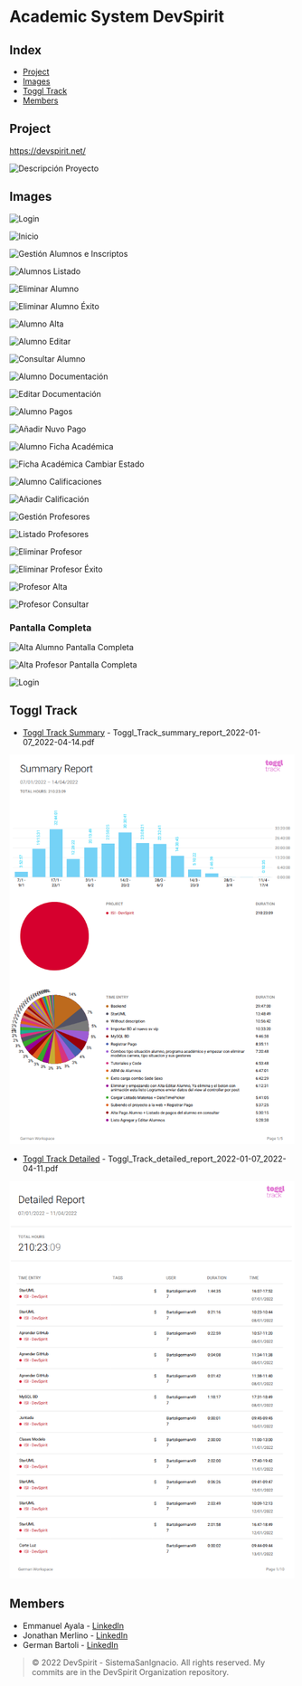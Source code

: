 # Academic System DevSpirit

## Index

- [Project](#project)
- [Images](#images)
- [Toggl Track](#toggl-track)
- [Members](#members)

## Project
<!---
![Descripción Proyecto](https://user-images.githubusercontent.com/53313625/189393789-e9ea247d-53b5-42ca-958c-cb06badc9de4.png)

[![Descripción Proyecto](https://drive.google.com/uc?export=view&id=1u-rVc21wQ6tXDHoAJeFi-h2Nhfy84iWN)](https://drive.google.com/file/d/1u-rVc21wQ6tXDHoAJeFi-h2Nhfy84iWN/view?usp=sharing)
-->

https://devspirit.net/

<!--
![Descripción Proyecto](https://github.com/bartoligerman497/Academic-System-DevSpirit/blob/main/Images/Descripci%C3%B3n%20Proyecto.png)
-->

![Descripción Proyecto](https://user-images.githubusercontent.com/53313625/206353813-f6cb466c-d4eb-4ebc-87bd-fd26e4ec567b.png)


## Images

<!---
[Toggl Track ISI DevSpirit.pdf](https://github.com/bartoligerman497/SistemaAcademico-DevSpirit/files/8912260/Toggl.Track.ISI.DevSpirit.pdf)
-->

<!---
![Inicio](https://github.com/bartoligerman497/Academic-System-DevSpirit/blob/main/Images/Login.png)

[![Login](https://drive.google.com/uc?export=view&id=1tpV6iV4zfAT_ehMyxp0oEIgkV-XouSEw)](https://drive.google.com/file/d/1tpV6iV4zfAT_ehMyxp0oEIgkV-XouSEw/view?usp=sharing)
-->


<!---
![Login](https://github.com/bartoligerman497/Academic-System-DevSpirit/blob/main/Images/Login.png)

![Inicio](https://github.com/bartoligerman497/Academic-System-DevSpirit/blob/main/Images/Inicio.png)

![Gestión-Alumnos](https://github.com/bartoligerman497/Academic-System-DevSpirit/blob/main/Images/Alumno/Gesti%C3%B3n%20Alumnos%20e%20Inscriptos.png)

![Alumnos-Listado](https://github.com/bartoligerman497/Academic-System-DevSpirit/blob/main/Images/Alumno/Alumnos%20Listado.png)

![Eliminar-Alumno](https://github.com/bartoligerman497/Academic-System-DevSpirit/blob/main/Images/Alumno/Eliminar%20Alumno.png)

![Eliminar-Alumno-Éxito](https://github.com/bartoligerman497/Academic-System-DevSpirit/blob/main/Images/Alumno/Eliminar%20Alumno%20%C3%89xito.png)

![Alumno-Alta](https://github.com/bartoligerman497/Academic-System-DevSpirit/blob/main/Images/Alumno/Alumno%20Alta.png)

![Alumno-Editar](https://github.com/bartoligerman497/Academic-System-DevSpirit/blob/main/Images/Alumno/Alumno%20Editar.png)

![Alumno-Consultar](https://github.com/bartoligerman497/Academic-System-DevSpirit/blob/main/Images/Alumno/Consultar%20Alumno.png)

![Alumno-Documentación](https://github.com/bartoligerman497/Academic-System-DevSpirit/blob/main/Images/Alumno/Alumno%20Documentaci%C3%B3n.png)

![Alumno-Editar-Documentación](https://github.com/bartoligerman497/Academic-System-DevSpirit/blob/main/Images/Alumno/Editar%20Documentaci%C3%B3n.png)

![Alumno-Pagos](https://github.com/bartoligerman497/Academic-System-DevSpirit/blob/main/Images/Alumno/Alumno%20Pagos.png)

![Alumno-Pagos](https://github.com/bartoligerman497/Academic-System-DevSpirit/blob/main/Images/Alumno/A%C3%B1adir%20Nuvo%20Pago.png)

![Alumno-Ficha-Académica](https://github.com/bartoligerman497/Academic-System-DevSpirit/blob/main/Images/Alumno/Alumno%20Ficha%20Acad%C3%A9mica.png)

![Alumno-Ficha-Académica-Cambiar-Estado](https://github.com/bartoligerman497/Academic-System-DevSpirit/blob/main/Images/Alumno/Ficha%20Acad%C3%A9mica%20Cambiar%20Estado.png)

![Alumno-Calificaciones](https://github.com/bartoligerman497/Academic-System-DevSpirit/blob/main/Images/Alumno/Alumno%20Calificaciones.png)

![Alumno-Añadir-Calificacion](https://github.com/bartoligerman497/Academic-System-DevSpirit/blob/main/Images/Alumno/A%C3%B1adir%20Calificaci%C3%B3n.png)

![Gestión-Profesores](https://github.com/bartoligerman497/Academic-System-DevSpirit/blob/main/Images/Profesor/Gesti%C3%B3n%20Profesores.png)

![Listado-Profesores](https://github.com/bartoligerman497/Academic-System-DevSpirit/blob/main/Images/Profesor/Listado%20Profesores.png)

![Eliminar-Profesor](https://github.com/bartoligerman497/Academic-System-DevSpirit/blob/main/Images/Profesor/Eliminar%20Profesor.png)

![Eliminar-Profesor-Éxito](https://github.com/bartoligerman497/Academic-System-DevSpirit/blob/main/Images/Profesor/Eliminar%20Profesor%20%C3%89xito.png)

![Profesor-Alta](https://github.com/bartoligerman497/Academic-System-DevSpirit/blob/main/Images/Profesor/Profesor%20Alta.png)

![Profesor-Consultar](https://github.com/bartoligerman497/Academic-System-DevSpirit/blob/main/Images/Profesor/Profesor%20Consultar.png)

### Pantalla Completa

![Alumno-Alta-Pantalla-Completa](https://github.com/bartoligerman497/Academic-System-DevSpirit/blob/main/Images/Alumno/Alta%20Alumno%20Pantalla%20Completa.png)

![Profesor-Alta-Pantalla-Completa](https://github.com/bartoligerman497/Academic-System-DevSpirit/blob/main/Images/Profesor/Alta%20Profesor%20Pantalla%20Completa.png)

![Login](https://user-images.githubusercontent.com/53313625/206352377-a3925282-3de8-499f-9ffc-8da619624080.jpg)
-->

![Login](https://user-images.githubusercontent.com/53313625/206352598-7f718ec5-5854-4d4f-9570-9b9a2debf921.jpg)

![Inicio](https://user-images.githubusercontent.com/53313625/206352666-b5556118-26f6-4b3a-8b22-ba18fe857e96.jpg)

![Gestión Alumnos e Inscriptos](https://user-images.githubusercontent.com/53313625/206352983-a4881dec-f076-46bf-8efc-0f9536af5597.png)

![Alumnos Listado](https://user-images.githubusercontent.com/53313625/206353010-8a447de9-592d-4391-b295-3c59e6603d4e.png)

![Eliminar Alumno](https://user-images.githubusercontent.com/53313625/206353070-47a9faa9-6274-4e4a-99aa-5f112038c4c3.png)

![Eliminar Alumno Éxito](https://user-images.githubusercontent.com/53313625/206353091-8abf5609-968c-4879-ba01-a15d58ee9f1f.png)

![Alumno Alta](https://user-images.githubusercontent.com/53313625/206353135-173cf400-28b7-423a-95bf-f5066b973a94.png)

![Alumno Editar](https://user-images.githubusercontent.com/53313625/206353148-588c1c09-de4d-4680-865a-c26635a8fa15.png)

![Consultar Alumno](https://user-images.githubusercontent.com/53313625/206353226-f8100ef0-0bcc-49c9-8dd8-dae2d1f5052b.png)

![Alumno Documentación](https://user-images.githubusercontent.com/53313625/206353271-80755705-44f7-476d-bf8b-ce8a3f93b011.png)

![Editar Documentación](https://user-images.githubusercontent.com/53313625/206353338-1d271f60-b0f6-4858-b2a5-75e0efa27762.png)

![Alumno Pagos](https://user-images.githubusercontent.com/53313625/206353433-7d01c0bf-dcfa-4efb-b68f-529e9c8cffb3.png)

![Añadir Nuvo Pago](https://user-images.githubusercontent.com/53313625/206353555-e3406117-50f1-4a64-910e-de4e73f52594.png)

![Alumno Ficha Académica](https://user-images.githubusercontent.com/53313625/206353620-e3432877-9a34-4907-a9fb-06562fc8e5e9.png)

![Ficha Académica Cambiar Estado](https://user-images.githubusercontent.com/53313625/206353631-d098379a-1767-41a7-8dfa-5ea6a71ff2a2.png)

![Alumno Calificaciones](https://user-images.githubusercontent.com/53313625/206353684-1766bdbf-c3f0-4830-88f1-e41c08154cb3.png)

![Añadir Calificación](https://user-images.githubusercontent.com/53313625/206353720-54ec2181-5499-4d28-9f38-54651d768a96.png)

![Gestión Profesores](https://user-images.githubusercontent.com/53313625/206353911-28be5ac2-52f4-4c37-8cb2-78ef7ae034bd.png)

![Listado Profesores](https://user-images.githubusercontent.com/53313625/206353930-2e8a531d-ca67-49f7-9b19-89cbaa7d1620.png)

![Eliminar Profesor](https://user-images.githubusercontent.com/53313625/206353936-ef0b78c1-bcbb-4e2f-9f13-d6e99bb85310.png)

![Eliminar Profesor Éxito](https://user-images.githubusercontent.com/53313625/206353943-30ce4ec3-86dc-453d-89c6-2efffb0f2dcc.png)

![Profesor Alta](https://user-images.githubusercontent.com/53313625/206353966-a460f821-d9d1-4fe6-8fed-4de9b44bcd78.png)

![Profesor Consultar](https://user-images.githubusercontent.com/53313625/206354012-54993347-7d5b-4fdf-aed5-f1459590967b.png)

### Pantalla Completa

![Alta Alumno Pantalla Completa](https://user-images.githubusercontent.com/53313625/206354102-935f7156-9532-4858-8d67-05e45cf0d026.png)

![Alta Profesor Pantalla Completa](https://user-images.githubusercontent.com/53313625/206354116-5977fea4-f829-4b66-888e-8f6938ae1604.png)

![Login](https://user-images.githubusercontent.com/53313625/206354159-d04b90d9-042d-4ce0-9ba9-97b191ed4ccb.png)

## Toggl Track 

- [Toggl Track Summary](https://drive.google.com/file/d/1JRB4a-izmz_1bP_OVSq6M2oV2XKD5Ntu/view?usp=share_link) - Toggl_Track_summary_report_2022-01-07_2022-04-14.pdf

[![Summary](https://github.com/bartoligerman497/Academic-System-DevSpirit/blob/main/Toggl%20Track/Toggl_Track_summary_report_2022-01-07_2022-04-14.png?raw=true)](https://drive.google.com/file/d/1JRB4a-izmz_1bP_OVSq6M2oV2XKD5Ntu/view?usp=share_link)

- [Toggl Track Detailed](https://drive.google.com/file/d/1Rb9JZUdeyVaG5p06UIrf7MoPtPxjYXCK/view?usp=share_link) - Toggl_Track_detailed_report_2022-01-07_2022-04-11.pdf

[![Toggl_Track_detailed_report_2022-01-07_2022-04-11.pdf](https://github.com/bartoligerman497/Academic-System-DevSpirit/blob/main/Toggl%20Track/Toggl_Track_detailed_report_2022-01-07_2022-04-11.png?raw=true)](https://drive.google.com/file/d/1Rb9JZUdeyVaG5p06UIrf7MoPtPxjYXCK/view?usp=share_link)


<!--
- [Toggl Track Summary](https://github.com/bartoligerman497/Academic-System-DevSpirit/blob/main/Toggl%20Track/Toggl_Track_summary_report_2022-01-07_2022-04-14.pdf) - Toggl_Track_summary_report_2022-01-07_2022-04-14.pdf

[![Summary](https://github.com/bartoligerman497/Academic-System-DevSpirit/blob/main/Toggl%20Track/Toggl_Track_summary_report_2022-01-07_2022-04-14.png?raw=true)](https://github.com/bartoligerman497/Academic-System-DevSpirit/blob/main/Toggl%20Track/Toggl_Track_summary_report_2022-01-07_2022-04-14.pdf)

- [Toggl Track Detailed](https://github.com/bartoligerman497/Academic-System-DevSpirit/blob/main/Toggl%20Track/Toggl_Track_detailed_report_2022-01-07_2022-04-11.pdf) - Toggl_Track_detailed_report_2022-01-07_2022-04-11.pdf

[![Toggl_Track_detailed_report_2022-01-07_2022-04-11.pdf](https://github.com/bartoligerman497/Academic-System-DevSpirit/blob/main/Toggl%20Track/Toggl_Track_detailed_report_2022-01-07_2022-04-11.png?raw=true)](https://github.com/bartoligerman497/Academic-System-DevSpirit/blob/main/Toggl%20Track/Toggl_Track_detailed_report_2022-01-07_2022-04-11.pdf)

-->

## Members

- Emmanuel Ayala - [LinkedIn](https://www.linkedin.com/in/emmanuel-alejandro-ayala/) 
- Jonathan Merlino - [LinkedIn](https://www.linkedin.com/in/jonathan-merlino/) 
- German Bartoli - [LinkedIn](https://www.linkedin.com/in/bartoligerman497/) 

> © 2022 DevSpirit - SistemaSanIgnacio. All rights reserved. My commits are in the DevSpirit Organization repository.

